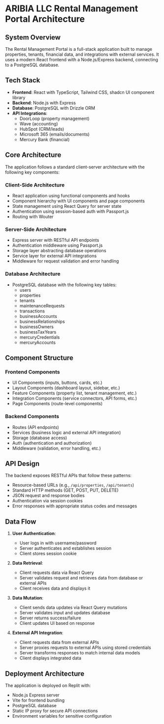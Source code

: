 # ARIBIA LLC Rental Management Portal Architecture

## System Overview

The Rental Management Portal is a full-stack application built to manage properties, tenants, financial data, and integrations with external services. It uses a modern React frontend with a Node.js/Express backend, connecting to a PostgreSQL database.

## Tech Stack

- **Frontend**: React with TypeScript, Tailwind CSS, shadcn UI component library
- **Backend**: Node.js with Express
- **Database**: PostgreSQL with Drizzle ORM
- **API Integrations**: 
  - DoorLoop (property management)
  - Wave (accounting)
  - HubSpot (CRM/leads)
  - Microsoft 365 (emails/documents)
  - Mercury Bank (financial)

## Core Architecture

The application follows a standard client-server architecture with the following key components:

### Client-Side Architecture
- React application using functional components and hooks
- Component hierarchy with UI components and page components
- State management using React Query for server state
- Authentication using session-based auth with Passport.js
- Routing with Wouter

### Server-Side Architecture
- Express server with RESTful API endpoints
- Authentication middleware using Passport.js
- Storage layer abstracting database operations
- Service layer for external API integrations
- Middleware for request validation and error handling

### Database Architecture
- PostgreSQL database with the following key tables:
  - users
  - properties
  - tenants
  - maintenanceRequests
  - transactions
  - businessAccounts
  - businessRelationships
  - businessOwners
  - businessTaxYears
  - mercuryCredentials
  - mercuryAccounts

## Component Structure

### Frontend Components
- UI Components (inputs, buttons, cards, etc.)
- Layout Components (dashboard layout, sidebar, etc.)
- Feature Components (property list, tenant management, etc.)
- Integration Components (service connectors, API forms, etc.)
- Page Components (route-level components)

### Backend Components
- Routes (API endpoints)
- Services (business logic and external API integration)
- Storage (database access)
- Auth (authentication and authorization)
- Middleware (validation, error handling, etc.)

## API Design

The backend exposes RESTful APIs that follow these patterns:
- Resource-based URLs (e.g., `/api/properties`, `/api/tenants`)
- Standard HTTP methods (GET, POST, PUT, DELETE)
- JSON request and response bodies
- Authentication via session cookies
- Error responses with appropriate status codes and messages

## Data Flow

1. **User Authentication**:
   - User logs in with username/password
   - Server authenticates and establishes session
   - Client stores session cookie

2. **Data Retrieval**:
   - Client requests data via React Query
   - Server validates request and retrieves data from database or external APIs
   - Client receives data and displays it

3. **Data Mutation**:
   - Client sends data updates via React Query mutations
   - Server validates input and updates database
   - Server returns success/failure
   - Client updates UI based on response

4. **External API Integration**:
   - Client requests data from external APIs
   - Server proxies requests to external APIs using stored credentials
   - Server transforms responses to match internal data models
   - Client displays integrated data

## Deployment Architecture

The application is deployed on Replit with:
- Node.js Express server
- Vite for frontend bundling
- PostgreSQL database
- Static IP proxy for secure API connections
- Environment variables for sensitive configuration